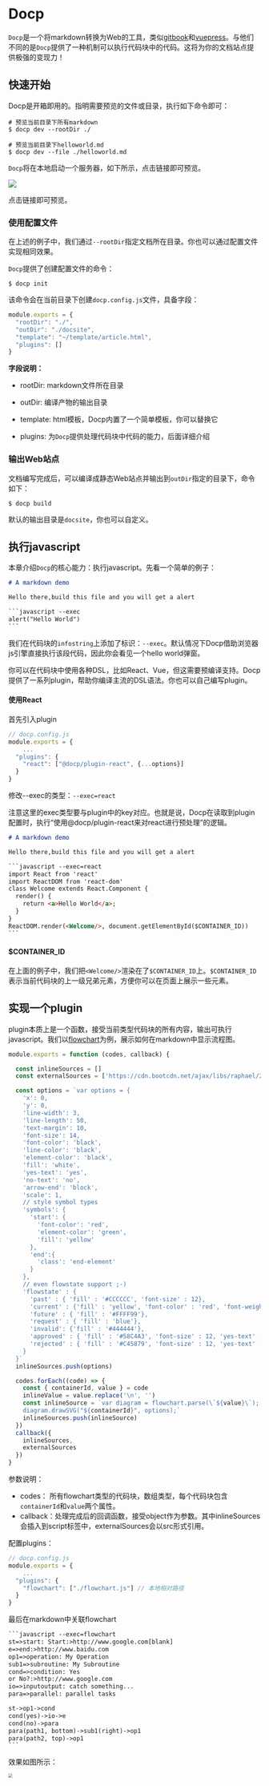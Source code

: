 # Docp

`Docp`是一个将markdown转换为Web的工具，类似[gitbook](https://www.gitbook.com/)和[vuepress](https://github.com/vuejs/vuepress)。与他们不同的是`Docp`提供了一种机制可以执行代码块中的代码。这将为你的文档站点提供极强的变现力！



## 快速开始

Docp是开箱即用的。指明需要预览的文件或目录，执行如下命令即可：

```shell
# 预览当前目录下所有markdown
$ docp dev --rootDir ./

# 预览当前目录下helloworld.md
$ docp dev --file ./helloworld.md
```

`Docp`将在本地启动一个服务器，如下所示，点击链接即可预览。

![](http://img.tanghb.cn/dev.jpg)

点击链接即可预览。



### 使用配置文件

在上述的例子中，我们通过`--rootDir`指定文档所在目录。你也可以通过配置文件实现相同效果。

`Docp`提供了创建配置文件的命令：

```shell
$ docp init
```

该命令会在当前目录下创建`docp.config.js`文件，具备字段：

```javascript
module.exports = {
  "rootDir": "./",
  "outDir": "./docsite",
  "template": "~/template/article.html",
  "plugins": []
}
```

**字段说明：**

- rootDir: markdown文件所在目录

- outDir: 编译产物的输出目录

- template: html模板，Docp内置了一个简单模板，你可以替换它

- plugins: 为`Docp`提供处理代码块中代码的能力，后面详细介绍



### 输出Web站点

文档编写完成后，可以编译成静态Web站点并输出到`outDir`指定的目录下，命令如下：

```shell
$ docp build
```

默认的输出目录是`docsite`，你也可以自定义。



## 执行javascript

本章介绍`Docp`的核心能力：执行javascript。先看一个简单的例子：

```markdown
# A markdown demo

Hello there,build this file and you will get a alert

​```javascript --exec
alert("Hello World")
​```
```

我们在代码块的`infostring`上添加了标识：`--exec`。默认情况下Docp借助浏览器js引擎直接执行该段代码，因此你会看见一个hello world弹窗。



你可以在代码块中使用各种DSL，比如React、Vue，但这需要预编译支持。Docp提供了一系列plugin，帮助你编译主流的DSL语法。你也可以自己编写plugin。

#### 使用React

首先引入plugin

```javascript
// docp.config.js
module.exports = {
	...
  "plugins": {
    "react": ["@docp/plugin-react", {...options}]
  }
}
```

修改--exec的类型：`--exec=react`

注意这里的exec类型要与plugin中的key对应。也就是说，Docp在读取到plugin配置时，执行“使用@docp/plugin-react来对react进行预处理”的逻辑。

```markdown
# A markdown demo

Hello there,build this file and you will get a alert

​```javascript --exec=react
import React from 'react'
import ReactDOM from 'react-dom'
class Welcome extends React.Component {
  render() {
    return <a>Hello World</a>;
  }
}
ReactDOM.render(<Welcome/>, document.getElementById($CONTAINER_ID))
​```
```

#### $CONTAINER_ID

在上面的例子中，我们把`<Welcome/>`渲染在了`$CONTAINER_ID`上。`$CONTAINER_ID`表示当前代码块的上一级兄弟元素，方便你可以在页面上展示一些元素。



## 实现一个plugin

plugin本质上是一个函数，接受当前类型代码块的所有内容，输出可执行javascript。我们以[flowchart](https://flowchart.js.org/)为例，展示如何在markdown中显示流程图。

```javascript
module.exports = function (codes, callback) {

  const inlineSources = []
  const externalSources = ['https://cdn.bootcdn.net/ajax/libs/raphael/2.3.0/raphael.js', 'https://cdn.bootcdn.net/ajax/libs/flowchart/1.13.0/flowchart.js']

  const options = `var options = {
    'x': 0,
    'y': 0,
    'line-width': 3,
    'line-length': 50,
    'text-margin': 10,
    'font-size': 14,
    'font-color': 'black',
    'line-color': 'black',
    'element-color': 'black',
    'fill': 'white',
    'yes-text': 'yes',
    'no-text': 'no',
    'arrow-end': 'block',
    'scale': 1,
    // style symbol types
    'symbols': {
      'start': {
        'font-color': 'red',
        'element-color': 'green',
        'fill': 'yellow'
      },
      'end':{
        'class': 'end-element'
      }
    },
    // even flowstate support ;-)
    'flowstate' : {
      'past' : { 'fill' : '#CCCCCC', 'font-size' : 12},
      'current' : {'fill' : 'yellow', 'font-color' : 'red', 'font-weight' : 'bold'},
      'future' : { 'fill' : '#FFFF99'},
      'request' : { 'fill' : 'blue'},
      'invalid': {'fill' : '#444444'},
      'approved' : { 'fill' : '#58C4A3', 'font-size' : 12, 'yes-text' : 'APPROVED', 'no-text' : 'n/a' },
      'rejected' : { 'fill' : '#C45879', 'font-size' : 12, 'yes-text' : 'n/a', 'no-text' : 'REJECTED' }
    }
  }`
  inlineSources.push(options)

  codes.forEach((code) => {
    const { containerId, value } = code
    inlineValue = value.replace('\n', '')
    const inlineSource = `var diagram = flowchart.parse(\`${value}\`);
    diagram.drawSVG("${containerId}", options);`
    inlineSources.push(inlineSource)
  })
  callback({
    inlineSources,
    externalSources
  })
}
```

参数说明：

- codes： 所有flowchart类型的代码块，数组类型，每个代码块包含`containerId`和`value`两个属性。
- callback：处理完成后的回调函数，接受object作为参数。其中inlineSources会插入到script标签中，externalSources会以src形式引用。



配置plugins：

```javascript
// docp.config.js
module.exports = {
	...
  "plugins": {
    "flowchart": ["./flowchart.js"] // 本地相对路径
  }
}
```



最后在markdown中关联flowchart

```markdown
​```javascript --exec=flowchart
st=>start: Start:>http://www.google.com[blank]
e=>end:>http://www.baidu.com
op1=>operation: My Operation
sub1=>subroutine: My Subroutine
cond=>condition: Yes
or No?:>http://www.google.com
io=>inputoutput: catch something...
para=>parallel: parallel tasks

st->op1->cond
cond(yes)->io->e
cond(no)->para
para(path1, bottom)->sub1(right)->op1
para(path2, top)->op1
​```
```



效果如图所示：

<img src="http://img.tanghb.cn/20200703161507.jpg" style="zoom:50%;" />

